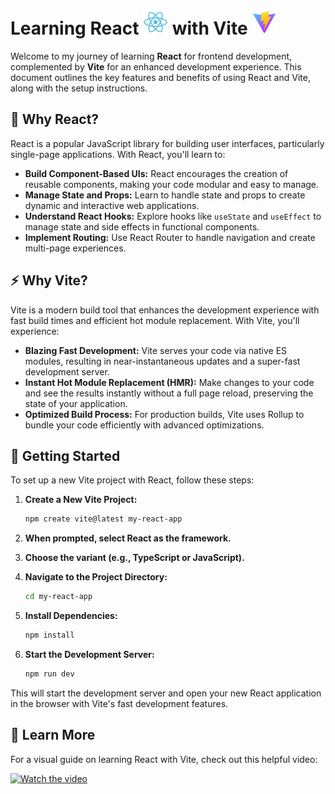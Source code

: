 # Learning React <img src="react-svgrepo-com.svg" alt="Vite Logo" width="40" height="40"/> with Vite <img src="vite-svgrepo-com.svg" alt="Vite Logo" width="40" height="40"/>


Welcome to my journey of learning **React** for frontend development, complemented by **Vite** for an enhanced development experience. This document outlines the key features and benefits of using React and Vite, along with the setup instructions.

## 🚀 **Why React?**

React is a popular JavaScript library for building user interfaces, particularly single-page applications. With React, you'll learn to:

- **Build Component-Based UIs:** React encourages the creation of reusable components, making your code modular and easy to manage.
- **Manage State and Props:** Learn to handle state and props to create dynamic and interactive web applications.
- **Understand React Hooks:** Explore hooks like `useState` and `useEffect` to manage state and side effects in functional components.
- **Implement Routing:** Use React Router to handle navigation and create multi-page experiences.

## ⚡ **Why Vite?**

Vite is a modern build tool that enhances the development experience with fast build times and efficient hot module replacement. With Vite, you'll experience:

- **Blazing Fast Development:** Vite serves your code via native ES modules, resulting in near-instantaneous updates and a super-fast development server.
- **Instant Hot Module Replacement (HMR):** Make changes to your code and see the results instantly without a full page reload, preserving the state of your application.
- **Optimized Build Process:** For production builds, Vite uses Rollup to bundle your code efficiently with advanced optimizations.

## 🚀 **Getting Started**

To set up a new Vite project with React, follow these steps:

1. **Create a New Vite Project:**

   ```bash
   npm create vite@latest my-react-app
   ```

2. **When prompted, select React as the framework.**

3. **Choose the variant (e.g., TypeScript or JavaScript).**

4. **Navigate to the Project Directory:**

   ```bash
   cd my-react-app
   ```

5. **Install Dependencies:**

   ```bash
   npm install
   ```

6. **Start the Development Server:**

   ```bash
   npm run dev
   ```

This will start the development server and open your new React application in the browser with Vite's fast development features.

## 🎥 **Learn More**

For a visual guide on learning React with Vite, check out this helpful video:

[![Watch the video](https://img.youtube.com/vi/CgkZ7MvWUAA/hqdefault.jpg)](https://www.youtube.com/watch?v=CgkZ7MvWUAA&t=1274s)


